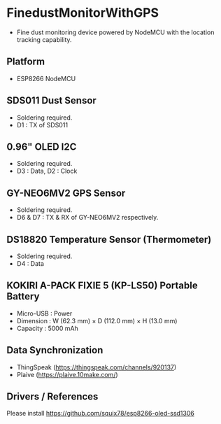 # FinedustMonitorWithGPS
* Fine dust monitoring device powered by NodeMCU with the location tracking capability.

## Platform
* ESP8266 NodeMCU

## SDS011 Dust Sensor
* Soldering required.
* D1 : TX of SDS011

## 0.96" OLED I2C
* Soldering required.
* D3 : Data, D2 : Clock

## GY-NEO6MV2 GPS Sensor
* Soldering required.
* D6 & D7 : TX & RX of GY-NEO6MV2 respectively.

## DS18820 Temperature Sensor (Thermometer)
* Soldering required.
* D4 : Data

## KOKIRI A-PACK FIXIE 5 (KP-LS50) Portable Battery
* Micro-USB : Power
* Dimension : W (62.3 mm) × D (112.0 mm) × H (13.0 mm)
* Capacity : 5000 mAh

## Data Synchronization
* ThingSpeak (https://thingspeak.com/channels/920137)
* Plaive (https://plaive.10make.com/)

## Drivers / References
Please install https://github.com/squix78/esp8266-oled-ssd1306
